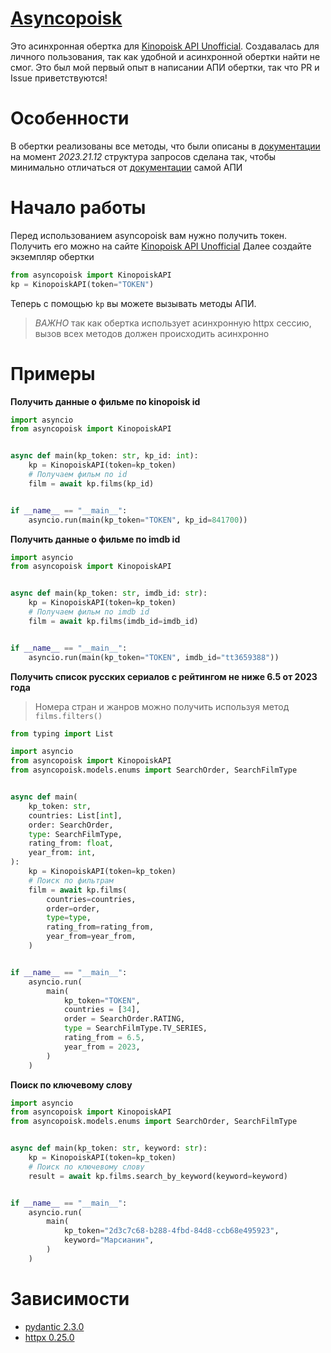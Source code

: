 # [Asyncopoisk](https://github.com/Ninnjah/asyncopoisk)
Это асинхронная обертка для [Kinopoisk API Unofficial](https://kinopoiskapiunofficial.tech/). Создавалась для личного пользования, так как удобной и асинхронной обертки найти не смог. Это был мой первый опыт в написании АПИ обертки, так что PR и Issue приветствуются!

# Особенности
В обертки реализованы все методы, что были описаны в [документации](https://kinopoiskapiunofficial.tech/documentation/api/) на момент *2023.21.12* структура запросов сделана так, чтобы минимально отличаться от [документации](https://kinopoiskapiunofficial.tech/documentation/api/) самой АПИ

# Начало работы
Перед использованием asyncopoisk вам нужно получить токен. Получить его можно на сайте [Kinopoisk API Unofficial](https://kinopoiskapiunofficial.tech/)
Далее создайте экземпляр обертки
```python
from asyncopoisk import KinopoiskAPI
kp = KinopoiskAPI(token="TOKEN")
```
Теперь с помощью `kp` вы можете вызывать методы АПИ.

> *ВАЖНО* так как обертка использует асинхронную httpx сессию, вызов всех методов должен происходить асинхронно

# Примеры
**Получить данные о фильме по kinopoisk id**
```python
import asyncio
from asyncopoisk import KinopoiskAPI


async def main(kp_token: str, kp_id: int):
    kp = KinopoiskAPI(token=kp_token)
    # Получаем фильм по id
    film = await kp.films(kp_id)


if __name__ == "__main__":
    asyncio.run(main(kp_token="TOKEN", kp_id=841700))
```

**Получить данные о фильме по imdb id**
```python
import asyncio
from asyncopoisk import KinopoiskAPI


async def main(kp_token: str, imdb_id: str):
    kp = KinopoiskAPI(token=kp_token)
    # Получаем фильм по imdb id
    film = await kp.films(imdb_id=imdb_id)


if __name__ == "__main__":
    asyncio.run(main(kp_token="TOKEN", imdb_id="tt3659388"))
```

**Получить список русских сериалов с рейтингом не ниже 6.5 от 2023 года**
> Номера стран и жанров можно получить используя метод `films.filters()`
```python
from typing import List

import asyncio
from asyncopoisk import KinopoiskAPI
from asyncopoisk.models.enums import SearchOrder, SearchFilmType


async def main(
	kp_token: str, 
    countries: List[int],
    order: SearchOrder,
    type: SearchFilmType,
    rating_from: float,
    year_from: int,
):
    kp = KinopoiskAPI(token=kp_token)
    # Поиск по фильтрам
    film = await kp.films(
        countries=countries,
        order=order,
        type=type,
        rating_from=rating_from,
        year_from=year_from,
    )


if __name__ == "__main__":
    asyncio.run(
        main(
            kp_token="TOKEN", 
            countries = [34],
            order = SearchOrder.RATING,
            type = SearchFilmType.TV_SERIES,
            rating_from = 6.5,
            year_from = 2023,
        )
    )
```

**Поиск по ключевому слову**
```python
import asyncio
from asyncopoisk import KinopoiskAPI
from asyncopoisk.models.enums import SearchOrder, SearchFilmType


async def main(kp_token: str, keyword: str):
    kp = KinopoiskAPI(token=kp_token)
    # Поиск по ключевому слову
    result = await kp.films.search_by_keyword(keyword=keyword)


if __name__ == "__main__":
    asyncio.run(
        main(
            kp_token="2d3c7c68-b288-4fbd-84d8-ccb68e495923",
            keyword="Марсианин",
        )
    )
```

# Зависимости
- [pydantic 2.3.0](https://github.com/pydantic/pydantic)
- [httpx 0.25.0](https://github.com/encode/httpx)